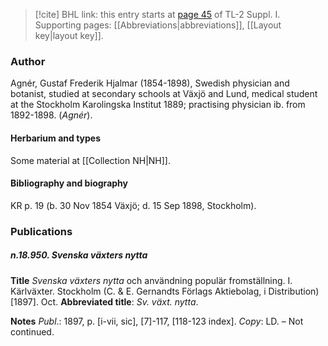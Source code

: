 > [!cite] BHL link: this entry starts at [page 45](https://www.biodiversitylibrary.org/item/103858#page/57/mode/1up) of TL-2 Suppl. I.
> Supporting pages: [[Abbreviations|abbreviations]], [[Layout key|layout key]].

### Author

Agnér, Gustaf Frederik Hjalmar (1854-1898), Swedish physician and botanist, studied at secondary schools at Växjö and Lund, medical student at the Stockholm Karolingska Institut 1889; practising physician ib. from 1892-1898. (*Agnér*).

#### Herbarium and types

Some material at [[Collection NH|NH]].

#### Bibliography and biography

KR p. 19 (b. 30 Nov 1854 Växjö; d. 15 Sep 1898, Stockholm).

### Publications

##### n.18.950. Svenska växters nytta

**Title**
*Svenska växters nytta* och användning populär fromställning. I. Kärlväxter. Stockholm (C. & E. Gernandts Förlags Aktiebolag, i Distribution) \[1897\]. Oct.
**Abbreviated title**: *Sv. växt. nytta*.

**Notes**
*Publ*.: 1897, p. \[i-vii, sic\], \[7\]-117, \[118-123 index\]. *Copy*: LD. – Not continued.

